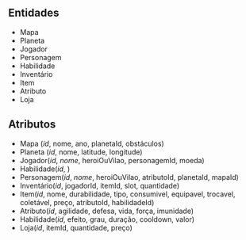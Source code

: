 ## Entidades
* Mapa
* Planeta
* Jogador
* Personagem
* Habilidade
* Inventário
* Item
* Atributo
* Loja

## Atributos
* Mapa (*id*, nome, ano, planetaId, obstáculos)
* Planeta (*id*, nome, latitude, longitude)
* Jogador(*id*, *nome*, heroiOuVilao, personagemId, moeda)
* Habilidade(*id*, )
* Personagem(*id*, *nome*, heroiOuVilao, atributoId, planetaId, mapaId)
* Inventário(*id*, jogadorId, itemId, slot, quantidade)
* Item(*id*, nome, durabilidade, tipo, consumivel, equipavel, trocavel, coletável, preço, atributoId, habilidadeId)
* Atributo(*id*, agilidade, defesa, vida, força, imunidade)
* Habilidade(*id*, efeito, grau, duração, cooldown, valor)
* Loja(*id*, itemId, quantidade, preço)